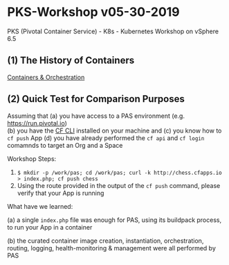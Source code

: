 # PKS-Workshop v05-30-2019
PKS (Pivotal Container Service) - K8s - Kubernetes Workshop on vSphere 6.5

## (1) The History of Containers

[Containers & Orchestration](https://drive.google.com/open?id=1Ly5SAmlZLFyoXC8btFIqfLnvvkRwq4ET)

## (2) Quick Test for Comparison Purposes

Assuming that 
(a) you have access to a PAS environment (e.g. https://run.pivotal.io)  
(b) you have the [CF CLI](https://github.com/cloudfoundry/cli#installers-and-compressed-binaries) installed on your machine and 
(c) you know how to `cf push` App 
(d) you have already performed the `cf api` and `cf login` comamnds to target an Org and a Space

Workshop Steps:

1. `$ mkdir -p /work/pas; cd /work/pas; curl -k http://chess.cfapps.io > index.php; cf push chess`
2. Using the route provided in the output of the `cf push` command, please verify that your App is running

What have we learned:

(a) a single `index.php` file was enough for PAS, using its buildpack process, to run your App in a container

(b) the curated container image creation, instantiation, orchestration, routing, logging, health-monitoring & management were all performed by PAS

